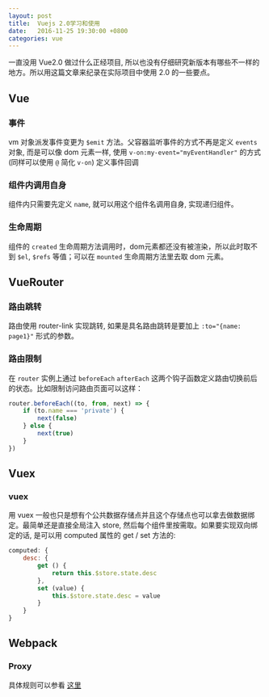 ```yaml
---
layout: post
title:  Vuejs 2.0学习和使用
date:   2016-11-25 19:30:00 +0800
categories: vue
---
```


一直没用 Vue2.0 做过什么正经项目, 所以也没有仔细研究新版本有哪些不一样的地方。所以用这篇文章来纪录在实际项目中使用 2.0 的一些要点。

## Vue

### 事件
    
vm 对象派发事件变更为 `$emit` 方法。父容器监听事件的方式不再是定义 `events` 对象, 而是可以像 dom 元素一样, 使用 `v-on:my-event="myEventHandler"` 的方式 (同样可以使用 `@` 简化 `v-on`) 定义事件回调

### 组件内调用自身

组件内只需要先定义 `name`, 就可以用这个组件名调用自身, 实现递归组件。

### 生命周期

组件的 `created` 生命周期方法调用时，dom元素都还没有被渲染，所以此时取不到 `$el`, `$refs` 等值；可以在 `mounted` 生命周期方法里去取 dom 元素。

## VueRouter

### 路由跳转

路由使用 router-link 实现跳转, 如果是具名路由跳转是要加上 `:to="{name: page1}"` 形式的参数。

### 路由限制

在 `router` 实例上通过 `beforeEach` `afterEach` 这两个钩子函数定义路由切换前后的状态。比如限制访问路由页面可以这样：

```javascript
router.beforeEach((to, from, next) => {
    if (to.name === 'private') {
        next(false)
    } else {
        next(true)
    }
})
```

## Vuex 

### vuex

用 vuex 一般也只是想有个公共数据存储点并且这个存储点也可以拿去做数据绑定。最简单还是直接全局注入 store, 然后每个组件里按需取。如果要实现双向绑定的话, 是可以用 computed 属性的 get / set 方法的:

```javascript
computed: {
    desc: {
        get () {
            return this.$store.state.desc
        },
        set (value) {
            this.$store.state.desc = value
        }
    }
}
```

## Webpack

### Proxy

具体规则可以参看 [这里](https://github.com/chimurai/http-proxy-middleware)
